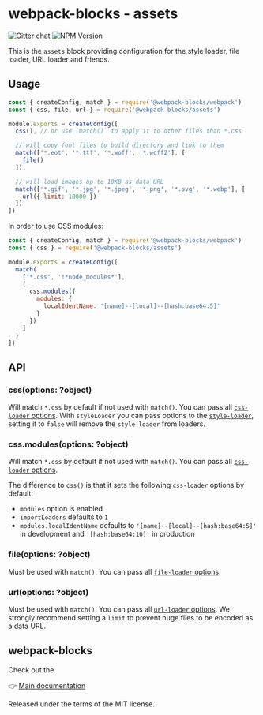 # webpack-blocks - assets

[![Gitter chat](https://badges.gitter.im/webpack-blocks.svg)](https://gitter.im/webpack-blocks)
[![NPM Version](https://img.shields.io/npm/v/@webpack-blocks/assets.svg)](https://www.npmjs.com/package/@webpack-blocks/assets)

This is the `assets` block providing configuration for the style loader, file loader, URL loader and
friends.

## Usage

<!-- prettier-ignore-start -->
```js
const { createConfig, match } = require('@webpack-blocks/webpack')
const { css, file, url } = require('@webpack-blocks/assets')

module.exports = createConfig([
  css(), // or use `match()` to apply it to other files than *.css

  // will copy font files to build directory and link to them
  match(['*.eot', '*.ttf', '*.woff', '*.woff2'], [
    file()
  ]),

  // will load images up to 10KB as data URL
  match(['*.gif', '*.jpg', '*.jpeg', '*.png', '*.svg', '*.webp'], [
    url({ limit: 10000 })
  ])
])
```
<!-- prettier-ignore-end -->

In order to use CSS modules:

```js
const { createConfig, match } = require('@webpack-blocks/webpack')
const { css } = require('@webpack-blocks/assets')

module.exports = createConfig([
  match(
    ['*.css', '!*node_modules*'],
    [
      css.modules({
        modules: {
          localIdentName: '[name]--[local]--[hash:base64:5]'
        }
      })
    ]
  )
])
```

## API

### css(options: ?object)

Will match `*.css` by default if not used with `match()`. You can pass all
[`css-loader` options](https://github.com/webpack-contrib/css-loader). With `styleLoader` you can
pass options to the [`style-loader`](https://github.com/webpack-contrib/style-loader), setting it to
`false` will remove the `style-loader` from loaders.

### css.modules(options: ?object)

Will match `*.css` by default if not used with `match()`. You can pass all
[`css-loader` options](https://github.com/webpack-contrib/css-loader).

The difference to `css()` is that it sets the following `css-loader` options by default:

- `modules` option is enabled
- `importLoaders` defaults to `1`
- `modules.localIdentName` defaults to `'[name]--[local]--[hash:base64:5]'` in development and
  `'[hash:base64:10]'` in production

### file(options: ?object)

Must be used with `match()`. You can pass all
[`file-loader` options](https://github.com/webpack-contrib/file-loader).

### url(options: ?object)

Must be used with `match()`. You can pass all
[`url-loader` options](https://github.com/webpack-contrib/url-loader). We strongly recommend setting
a `limit` to prevent huge files to be encoded as a data URL.

## webpack-blocks

Check out the

👉 [Main documentation](https://github.com/andywer/webpack-blocks)

Released under the terms of the MIT license.
